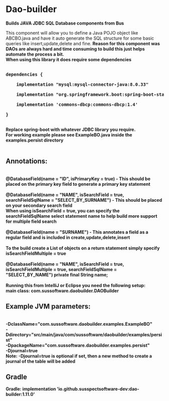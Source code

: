 # Dao-builder
<b>Builds JAVA JDBC SQL Database components from Bus</b><br>


This component will allow you to define a Java POJO object like ABCBO.java and have it auto generate the SQL structure for some basic queries like insert,update,delete and fine.<b>
Reason for this component was DAOs are always hard and time consuming to build this just helps automate the process a bit.<b>
<br>
When using this library it does require some dependencies
<br><br>
<pre>
dependencies {<br>
    implementation "mysql:mysql-connector-java:8.0.33"<br>
    implementation "org.springframework.boot:spring-boot-starter-jdbc:2.7.3"<br>
    implementation 'commons-dbcp:commons-dbcp:1.4'<br>
}
</pre>
<br>
Replace spring-boot with whatever JDBC library you require.
<br>
For working example please see ExampleBO.java inside the examples.persist directory
<br><br>
<h2>Annotations:</h2>
<br>
@DatabaseField(name = "ID", isPrimaryKey = true) - This should be placed on the primary key field to generate a primary key statement
<br><br>
@DatabaseField(name = "NAME", isSearchField = true, searchFieldSqlName = "SELECT_BY_SURNAME")  - This should be placed on your secondary search field
<br>
When using isSearchField = true, you can specify the searchFieldSqlName select statement name to help build more support for multiple field search
<br><br>
@DatabaseField(name = "SURNAME")  - This annotates a field as a regular field and is included in create,update,delete,insert
<br>
<br>
To the build create a List of objects on a return statement simply specify isSearchFieldMultiple = true
<br><br>
@DatabaseField(name = "NAME", isSearchField = true, isSearchFieldMultiple = true, searchFieldSqlName = "SELECT_BY_NAME")
private final String name;
<br>
<br>
Running this from IntelliJ or Eclipse you need the following setup:
<br>
main class: com.sussoftware.daobuilder.DAOBuilder
<br>
<h2>Example JVM parameters:</h2>
<br>
-DclassName="com.sussoftware.daobuilder.examples.ExampleBO"
<br>
-Ddirectory="src/main/java/com/sussoftware/daobuilder/examples/persist"
<br>
-DpackageName="com.sussoftware.daobuilder.examples.persist"
<br>
-Djournal=true
<br>
Note: -Djournal=true is optional if set, then a new method to create a journal of the table will be added
<br>
<h2>Gradle</h2>
Gradle: implementation 'io.github.susspectsoftware-dev:dao-builder:1.11.0'
<br>